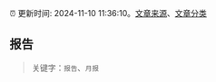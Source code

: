 :alarm_clock: 更新时间: 2024-11-10 11:36:10。[文章来源](/README.md)、[文章分类](/TAGS.md)

## 报告


> 关键字：`报告`、`月报`



